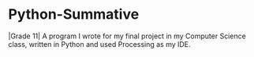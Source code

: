 # Python-Summative
|Grade 11| A program I wrote for my final project in my Computer Science class, written in Python and used Processing as my IDE.
